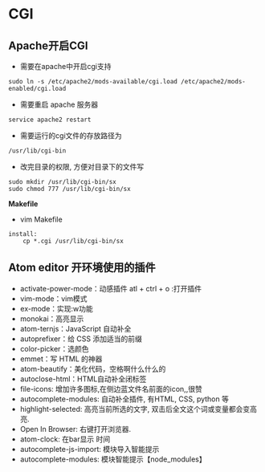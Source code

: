 # CGI

## Apache开启CGI

- 需要在apache中开启cgi支持

```
sudo ln -s /etc/apache2/mods-available/cgi.load /etc/apache2/mods-enabled/cgi.load
```

- 需要重启 apache 服务器

```
service apache2 restart
```

- 需要运行的cgi文件的存放路径为

```
/usr/lib/cgi-bin
```

- 改完目录的权限, 方便对目录下的文件写

```
sudo mkdir /usr/lib/cgi-bin/sx
sudo chmod 777 /usr/lib/cgi-bin/sx
```

 **Makefile**

- vim Makefile

```
install:
	cp *.cgi /usr/lib/cgi-bin/sx
```

## Atom editor 开环境使用的插件

- activate-power-mode：动感插件 atl + ctrl + o :打开插件
- vim-mode：vim模式
- ex-mode：实现:w功能
- monokai：高亮显示
- atom-ternjs：JavaScript 自动补全
- autoprefixer：给 CSS 添加适当的前缀
- color-picker：选颜色
- emmet：写 HTML 的神器
- atom-beautify：美化代码，空格啊什么什么的
- autoclose-html：HTML自动补全闭标签
- file-icons: 增加许多图标,在侧边蓝文件名前面的icon,,很赞
- autocomplete-modules: 自动补全插件, 有HTML, CSS, python 等
- highlight-selected: 高亮当前所选的文字, 双击后全文这个词或变量都会变高亮.
- Open In Browser: 右键打开浏览器.
- atom-clock: 在bar显示 时间
- autocomplete-js-import: 模块导入智能提示
- autocomplete-modules: 模块智能提示【node_modules】
